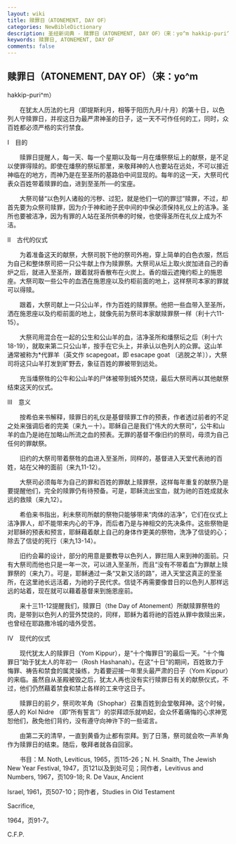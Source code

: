 ```yaml
---
layout: wiki
title: 赎罪日（ATONEMENT, DAY OF）
categories: NewBibleDictionary
description: 圣经新词典 - 赎罪日（ATONEMENT, DAY OF）（来：yo^m hakkip-puri^m）
keywords: 赎罪日, ATONEMENT, DAY OF
comments: false
---
```


## 赎罪日（ATONEMENT, DAY OF）（来：yo^m

hakkip-puri^m）

　　在犹太人历法的七月（即提斯利月，相等于阳历九月/十月）的第十日，以色列人守赎罪日，并视这日为最严肃神圣的日子，这一天不可作任何的工，同时，众百姓都必须严格的实行禁食。

Ⅰ　目的

　　赎罪日提醒人，每一天、每一个星期以及每一月在燔祭祭坛上的献祭，是不足以使罪得赎的。即使在燔祭的祭坛那里，来敬拜神的人也要站在远处，不可以接近神临在的地方，而神乃是在至圣所的基路伯中间显现的。每年的这一天，大祭司代表众百姓带着赎罪的血，进到至圣所──的宝座。

　　大祭司替“以色列人诸般的污秽、过犯，就是他们一切的罪愆”赎罪，不过，却首先要为众祭司赎罪，因为介于神和祂子民中间的中保必须保持礼仪上的洁净。圣所也要被洁净，因为有罪的人站在圣所供奉的时候，也使得圣所在礼仪上成为不洁。

Ⅱ　古代的仪式

　　为着准备这天的献祭，大祭司脱下他的祭司外袍，穿上简单的白色衣服，然后为自己和整体祭司把一只公牛献上作为赎罪祭。大祭司从坛上取火炭加进自己的香炉之后，就进入至圣所，跟着就将香散布在火炭上。香的烟云遮掩约柜上的施恩座。大祭司取一些公牛的血洒在施恩座以及约柜前面的地上，这样祭司本家的罪就可以得赎。

　　跟着，大祭司献上一只公山羊，作为百姓的赎罪祭。他把一些血带入至圣所，洒在施恩座以及约柜前面的地上，就像先前为祭司本家献赎罪祭一样（利十六11-15）。

　　大祭司用混合在一起的公生和公山羊的血，洁净圣所和燔祭坛之后（利十六18-19），就取来第二只公山羊，按手在它头上，并承认以色列人的众罪。这山羊通常被称为*代罪羊（英文作 scapegoat，即 esacape goat 〔逃脱之羊〕），大祭司将这只山羊打发到旷野去，象征百姓的罪被带到远处。

　　充当燔祭牲的公牛和公山羊的尸体被带到城外焚烧，最后大祭司再以其他献祭结束这天的仪式。

Ⅲ　意义

　　按希伯来书解释，赎罪日的礼仪是基督赎罪工作的预表，作者透过前者的不足之处来强调后者的完美（来九－十）。耶稣自己是我们“伟大的大祭司”，公牛和山羊的血乃是祂在加略山所流之血的预表。无罪的基督不像旧约的祭司，毋须为自己任何的罪献祭。

　　旧约的大祭司带着祭牲的血进入至圣所，同样的，基督进入天堂代表祂的百姓，站在父神的面前（来九11-12）。

　　大祭司必须每年为自己的罪和百姓的罪献上赎罪祭，这样每年重复的献祭乃是要提醒他们，完全的赎罪仍有待预备。可是，耶稣流出宝血，就为祂的百姓成就永远的救赎（来九12）。

　　希伯来书指出，利未祭司所献的祭物只能够带来“肉体的洁净”，它们在仪式上洁净罪人，却不能带来内心的干净，而后者乃是与神相交的先决条件。这些祭物是对耶稣的预表和预言，耶稣藉着献上自己的身体作更美的祭物，洗净了信徒的心；除去了信徒的死行（来九13-14）。

　　旧约会幕的设计，部分的用意是要教导以色列人，罪拦阻人来到神的面前。只有大祭司而他也只是一年一次，可以进入至圣所，而且“没有不带着血”为罪献上赎罪祭的（来九7）。可是，耶稣通过一条“又新又活的路”，进入天堂这真正的至圣所，在这里祂长远活着，为祂的子民代求。信徒不再需要像昔日的以色列人那样远远的站着，现在就可以藉着基督来到施恩座前。

　　来十三11-12提醒我们，赎罪日（the Day of Atonement）所献赎罪祭牲的肉，是带到以色列人的营外焚烧的，同样，耶稣为着将祂的百姓从罪中救赎出来，也曾经在耶路撒冷城的墙外受苦。

Ⅳ　现代的仪式

　　现代犹太人的赎罪日（Yom Kippur），是“十个悔罪日”的最后一天。“十个悔罪日”始于犹太人的年初一（Rosh Hashanah）。在这“十日”的期间，百姓致力于悔罪、祷告和禁食的属灵操练，为着要迎接一年里头最严肃的日子（Yom Kippur）的来临。虽然自从圣殿被毁之后，犹太人再也没有实行赎罪日有关的献祭仪式，不过，他们仍然藉着禁食和禁止各样的工来守这日子。

　　赎罪日的前夕，祭司吹羊角（Shophar）召集百姓到会堂敬拜神。这个时候，感人的 Kol Nidre （即“所有誓言”）的崇拜颂乐就响起，会众怀着痛悔的心求神宽恕他们，赦免他们背约，没有遵守向神许下的一些诺言。

　　由第二天的清早，一直到黄昏为止都有崇拜。到了日落，祭司就会吹一声羊角作为赎罪日的结束。随后，敬拜者就各自回家。

　　书目：M. Noth, Leviticus, 1965，页115-26；N. H. Snaith, The Jewish New Year Festival, 1947，页121以及到处可见；同作者，Levitivus and Numbers, 1967，页109-18; R. De Vaux, Ancient

Israel, 1961，页507-10；同作者，Studies in Old Testament

Sacrifice,

1964，页91-7。

C.F.P.






